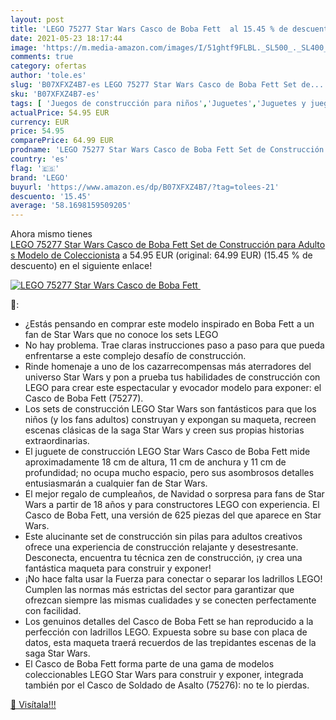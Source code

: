 ```yaml
---
layout: post
title: 'LEGO 75277 Star Wars Casco de Boba Fett  al 15.45 % de descuento'
date: 2021-05-23 18:17:44
image: 'https://m.media-amazon.com/images/I/51ghtf9FLBL._SL500_._SL400_.jpg'
comments: true
category: ofertas
author: 'tole.es'
slug: 'B07XFXZ4B7-es LEGO 75277 Star Wars Casco de Boba Fett Set de...'
sku: 'B07XFXZ4B7-es'
tags: [ 'Juegos de construcción para niños','Juguetes','Juguetes y juegos','lego', ]
actualPrice: 54.95 EUR
currency: EUR
price: 54.95
comparePrice: 64.99 EUR
prodname: 'LEGO 75277 Star Wars Casco de Boba Fett Set de Construcción para Adultos Modelo de Coleccionista'
country: 'es'
flag: '🇪🇸'
brand: 'LEGO'
buyurl: 'https://www.amazon.es/dp/B07XFXZ4B7/?tag=tolees-21'
descuento: '15.45'
average: '58.1698159509205'
---
```


Ahora mismo tienes [LEGO 75277 Star Wars Casco de Boba Fett Set de Construcción para Adultos Modelo de Coleccionista](https://www.amazon.es/dp/B07XFXZ4B7/?tag=tolees-21) a 54.95 EUR (original: 64.99 EUR) (15.45 %  de descuento) en el siguiente enlace!

[![LEGO 75277 Star Wars Casco de Boba Fett ](https://m.media-amazon.com/images/I/51ghtf9FLBL._SL500_._SL400_.jpg)](https://www.amazon.es/dp/B07XFXZ4B7/?tag=tolees-21)

🔎:

- ¿Estás pensando en comprar este modelo inspirado en Boba Fett a un fan de Star Wars que no conoce los sets LEGO
- No hay problema. Trae claras instrucciones paso a paso para que pueda enfrentarse a este complejo desafío de construcción.
- Rinde homenaje a uno de los cazarrecompensas más aterradores del universo Star Wars y pon a prueba tus habilidades de construcción con LEGO para crear este espectacular y evocador modelo para exponer: el Casco de Boba Fett (75277).
- Los sets de construcción LEGO Star Wars son fantásticos para que los niños (y los fans adultos) construyan y expongan su maqueta, recreen escenas clásicas de la saga Star Wars y creen sus propias historias extraordinarias.
- El juguete de construcción LEGO Star Wars Casco de Boba Fett mide aproximadamente 18 cm de altura, 11 cm de anchura y 11 cm de profundidad; no ocupa mucho espacio, pero sus asombrosos detalles entusiasmarán a cualquier fan de Star Wars.
- El mejor regalo de cumpleaños, de Navidad o sorpresa para fans de Star Wars a partir de 18 años y para constructores LEGO con experiencia. El Casco de Boba Fett, una versión de 625 piezas del que aparece en Star Wars.
- Este alucinante set de construcción sin pilas para adultos creativos ofrece una experiencia de construcción relajante y desestresante. Desconecta, encuentra tu técnica zen de construcción, ¡y crea una fantástica maqueta para construir y exponer!
- ¡No hace falta usar la Fuerza para conectar o separar los ladrillos LEGO! Cumplen las normas más estrictas del sector para garantizar que ofrezcan siempre las mismas cualidades y se conecten perfectamente con facilidad.
- Los genuinos detalles del Casco de Boba Fett se han reproducido a la perfección con ladrillos LEGO. Expuesta sobre su base con placa de datos, esta maqueta traerá recuerdos de las trepidantes escenas de la saga Star Wars.
- El Casco de Boba Fett forma parte de una gama de modelos coleccionables LEGO Star Wars para construir y exponer, integrada también por el Casco de Soldado de Asalto (75276): no te lo pierdas.

[🛒 Visítala!!!](https://www.amazon.es/dp/B07XFXZ4B7/?tag=tolees-21)
